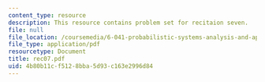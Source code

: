 ```yaml
---
content_type: resource
description: This resource contains problem set for recitaion seven.
file: null
file_location: /coursemedia/6-041-probabilistic-systems-analysis-and-applied-probability-spring-2006/4b80b11cf5128bba5d93c163e2996d84_rec07.pdf
file_type: application/pdf
resourcetype: Document
title: rec07.pdf
uid: 4b80b11c-f512-8bba-5d93-c163e2996d84
---
```

